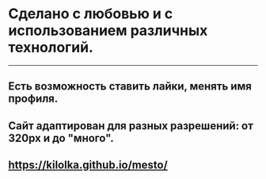 # Сделано с любовью и с использованием различных технологий.
------------
## Есть возможность ставить лайки, менять имя профиля.
## Сайт адаптирован для разных разрешений: от 320px и до "много".

## https://kilolka.github.io/mesto/
